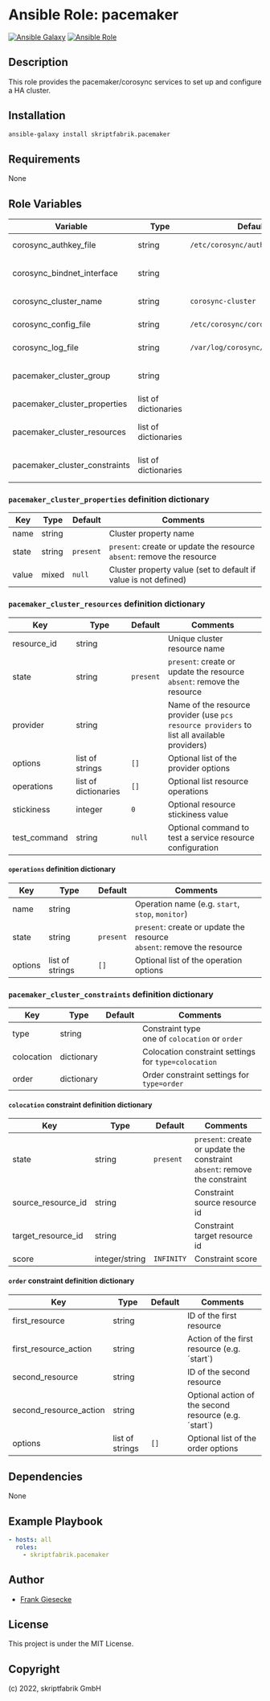 # Ansible Role: pacemaker

[![Ansible Galaxy](http://img.shields.io/badge/ansible--galaxy-sshd-blue.svg?style=popout-square)](https://galaxy.ansible.com/skriptfabrik/pacemaker) [![Ansible Role](https://img.shields.io/ansible/role/d/59509.svg?style=popout-square)](https://galaxy.ansible.com/skriptfabrik/pacemaker)

## Description

This role provides the pacemaker/corosync services to set up and configure a HA cluster.

## Installation

```bash
ansible-galaxy install skriptfabrik.pacemaker
```

## Requirements

None

## Role Variables

| Variable                      | Type                  | Default                          | Comments                                 |
|-------------------------------|-----------------------|----------------------------------|------------------------------------------|
| corosync_authkey_file         | string                | `/etc/corosync/authkey`          | corosync auth key file path              |
| corosync_bindnet_interface    | string                |                                  | interface used for cluster communication |
| corosync_cluster_name         | string                | `corosync-cluster`               | corosync cluster name                    |
| corosync_config_file          | string                | `/etc/corosync/corosync.conf`    | corosync config file path                |
| corosync_log_file             | string                | `/var/log/corosync/corosync.log` | corosync log file path                   |
| pacemaker_cluster_group       | string                |                                  | clusters ansible host group name         |
| pacemaker_cluster_properties  | list of dictionaries  |                                  | cluster settings definition              |
| pacemaker_cluster_resources   | list of dictionaries  |                                  | cluster resources definition             |
| pacemaker_cluster_constraints | list of dictionaries  |                                  | cluster constraints definition           |

### `pacemaker_cluster_properties` definition dictionary

| Key   | Type    | Default   | Comments                                                                  |
|-------|---------|-----------|---------------------------------------------------------------------------|
| name  | string  |           | Cluster property name                                                     |
| state | string  | `present` | `present`: create or update the resource<br>`absent`: remove the resource |
| value | mixed   | `null`    | Cluster property value (set to default if value is not defined)           |

### `pacemaker_cluster_resources` definition dictionary

| Key           | Type                 | Default   | Comments                                                                                     |
|---------------|----------------------|-----------|----------------------------------------------------------------------------------------------|
| resource_id   | string               |           | Unique cluster resource name                                                                 |
| state         | string               | `present` | `present`: create or update the resource<br>`absent`: remove the resource                    |
| provider      | string               |           | Name of the resource provider (use `pcs resource providers` to list all available providers) |
| options       | list of strings      | `[]`      | Optional list of the provider options                                                        |
| operations    | list of dictionaries | `[]`      | Optional list resource operations                                                            |
| stickiness    | integer              | `0`       | Optional resource stickiness value                                                           |
| test_command  | string               | `null`    | Optional command to test a service resource configuration                                    |

#### `operations` definition dictionary

| Key          | Type                 | Default   | Comments                                                                  |
|--------------|----------------------|-----------|---------------------------------------------------------------------------|
| name         | string               |           | Operation name (e.g. `start`, `stop`, `monitor`)                          |
| state        | string               | `present` | `present`: create or update the resource<br>`absent`: remove the resource |
| options      | list of strings      | `[]`      | Optional list of the operation options                                    |

### `pacemaker_cluster_constraints` definition dictionary

| Key        | Type        | Default | Comments                                              |
|------------|-------------|---------|-------------------------------------------------------|
| type       | string      |         | Constraint type<br>one of `colocation` or `order`     |
| colocation | dictionary  |         | Colocation constraint settings for `type=colocation`  |
| order      | dictionary  |         | Order constraint settings for `type=order`            |

#### `colocation` constraint definition dictionary

| Key                | Type           | Default     | Comments                                                                      |
|--------------------|----------------|-------------|-------------------------------------------------------------------------------|
| state              | string         | `present`   | `present`: create or update the constraint<br>`absent`: remove the constraint |
| source_resource_id | string         |             | Constraint source resource id                                                 |
| target_resource_id | string         |             | Constraint target resource id                                                 |
| score              | integer/string | `INFINITY`  | Constraint score                                                              |

#### `order` constraint definition dictionary

| Key                    | Type             | Default | Comments                                              |
|------------------------|------------------|---------|-------------------------------------------------------|
| first_resource         | string           |         | ID of the first resource                              |
| first_resource_action  | string           |         | Action of the first resource (e.g. ´start`)           |
| second_resource        | string           |         | ID of the second resource                             |
| second_resource_action | string           |         | Optional action of the second resource (e.g. ´start`) |
| options                | list of strings  | `[]`    | Optional list of the order options                    |

## Dependencies

None

## Example Playbook

```yaml
- hosts: all
  roles:
    - skriptfabrik.pacemaker
```

## Author

- [Frank Giesecke](https://github.com/FrankGiesecke)

## License

This project is under the MIT License.

## Copyright

(c) 2022, skriptfabrik GmbH
